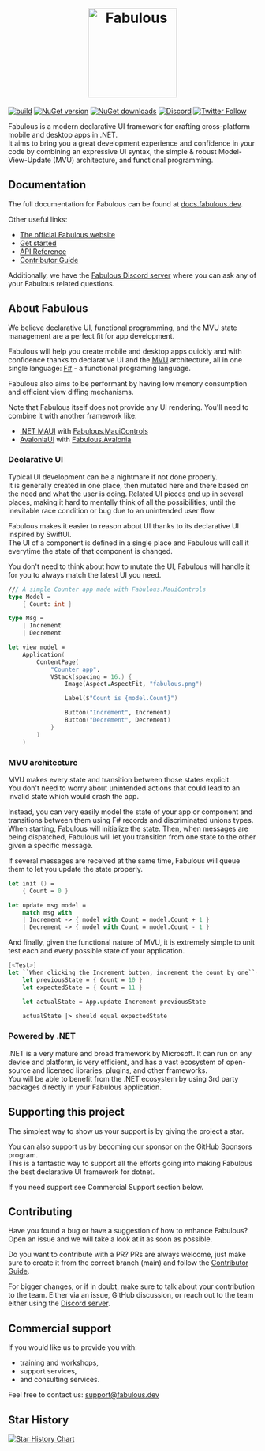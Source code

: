 <a href="https://fabulous.dev/">
  <h1 align="center">
    <picture>
      <source media="(prefers-color-scheme: dark)" srcset="logo/logo-title.png">
      <img alt="Fabulous" src="logo/logo-title.png" height="180px">
    </picture>
  </h1>
</a>

[![build](https://img.shields.io/github/actions/workflow/status/fabulous-dev/Fabulous/build.yml?branch=v2.1)](https://github.com/fabulous-dev/Fabulous/actions/workflows/build.yml) [![NuGet version](https://img.shields.io/nuget/v/Fabulous)](https://www.nuget.org/packages/Fabulous) [![NuGet downloads](https://img.shields.io/nuget/dt/Fabulous)](https://www.nuget.org/packages/Fabulous) [![Discord](https://img.shields.io/discord/716980335593914419?label=discord&logo=discord)](https://discord.gg/bpTJMbSSYK) [![Twitter Follow](https://img.shields.io/twitter/follow/FabulousAppDev?style=social)](https://twitter.com/FabulousAppDev)

Fabulous is a modern declarative UI framework for crafting cross-platform mobile and desktop apps in .NET.  
It aims to bring you a great development experience and confidence in your code by combining an expressive UI syntax, the simple & robust Model-View-Update (MVU) architecture, and functional programming.

## Documentation

The full documentation for Fabulous can be found at [docs.fabulous.dev](https://docs.fabulous.dev).

Other useful links:
- [The official Fabulous website](https://fabulous.dev)
- [Get started](https://docs.fabulous.dev/get-started)
- [API Reference](https://api.fabulous.dev)
- [Contributor Guide](CONTRIBUTING.md)

Additionally, we have the [Fabulous Discord server](https://discord.gg/bpTJMbSSYK) where you can ask any of your Fabulous related questions.

## About Fabulous

We believe declarative UI, functional programming, and the MVU state management are a perfect fit for app development.

Fabulous will help you create mobile and desktop apps quickly and with confidence thanks to declarative UI and the [MVU](https://zaid-ajaj.github.io/the-elmish-book/#/chapters/elm/) architecture, all in one single language: [F#](https://fsharp.org) - a functional programing language.

Fabulous also aims to be performant by having low memory consumption and efficient view diffing mechanisms.

Note that Fabulous itself does not provide any UI rendering. You'll need to combine it with another framework like:
- [.NET MAUI](https://dotnet.microsoft.com/en-us/apps/maui) with [Fabulous.MauiControls](https://github.com/fabulous-dev/Fabulous.MauiControls)
- [AvaloniaUI](https://avaloniaui.net) with [Fabulous.Avalonia](https://github.com/fabulous-dev/Fabulous.Avalonia)

### Declarative UI

Typical UI development can be a nightmare if not done properly.  
It is generally created in one place, then mutated here and there based on the need and what the user is doing. Related UI pieces end up in several places, making it hard to mentally think of all the possibilities; until the inevitable race condition or bug due to an unintended user flow.

Fabulous makes it easier to reason about UI thanks to its declarative UI inspired by SwiftUI.  
The UI of a component is defined in a single place and Fabulous will call it everytime the state of that component is changed.  

You don't need to think about how to mutate the UI, Fabulous will handle it for you to always match the latest UI you need.

```fs
/// A simple Counter app made with Fabulous.MauiControls
type Model =
    { Count: int }

type Msg =
    | Increment
    | Decrement

let view model =
    Application(
        ContentPage(
            "Counter app",
            VStack(spacing = 16.) {
                Image(Aspect.AspectFit, "fabulous.png")

                Label($"Count is {model.Count}")

                Button("Increment", Increment)
                Button("Decrement", Decrement)
            }
        )
    )
```

### MVU architecture

MVU makes every state and transition between those states explicit.  
You don't need to worry about unintended actions that could lead to an invalid state which would crash the app.

Instead, you can very easily model the state of your app or component and transitions between them using F# records and discriminated unions types.  
When starting, Fabulous will initialize the state. Then, when messages are being dispatched, Fabulous will let you transition from one state to the other given a specific message.

If several messages are received at the same time, Fabulous will queue them to let you update the state properly.

```fs
let init () =
    { Count = 0 }

let update msg model =
    match msg with
    | Increment -> { model with Count = model.Count + 1 }
    | Decrement -> { model with Count = model.Count - 1 }
```

And finally, given the functional nature of MVU, it is extremely simple to unit test each and every possible state of your application.

```fs
[<Test>]
let ``When clicking the Increment button, increment the count by one``() =
    let previousState = { Count = 10 }
    let expectedState = { Count = 11 }

    let actualState = App.update Increment previousState

    actualState |> should equal expectedState
```

### Powered by .NET

.NET is a very mature and broad framework by Microsoft. It can run on any device and platform, is very efficient, and has a vast ecosystem of open-source and licensed libraries, plugins, and other frameworks.  
You will be able to benefit from the .NET ecosystem by using 3rd party packages directly in your Fabulous application.

## Supporting this project

The simplest way to show us your support is by giving the project a star.

You can also support us by becoming our sponsor on the GitHub Sponsors program.  
This is a fantastic way to support all the efforts going into making Fabulous the best declarative UI framework for dotnet.

If you need support see Commercial Support section below.

## Contributing

Have you found a bug or have a suggestion of how to enhance Fabulous? Open an issue and we will take a look at it as soon as possible.

Do you want to contribute with a PR? PRs are always welcome, just make sure to create it from the correct branch (main) and follow the [Contributor Guide](CONTRIBUTING.md).

For bigger changes, or if in doubt, make sure to talk about your contribution to the team. Either via an issue, GitHub discussion, or reach out to the team either using the [Discord server](https://discord.gg/bpTJMbSSYK).

## Commercial support

If you would like us to provide you with:

- training and workshops,
- support services,
- and consulting services.

Feel free to contact us: [support@fabulous.dev](mailto:support@fabulous.dev)

## Star History

[![Star History Chart](https://api.star-history.com/svg?repos=fabulous-dev/Fabulous,fabulous-dev/Fabulous.Avalonia,fabulous-dev/Fabulous.MauiControls&type=Date)](https://star-history.com/#fabulous-dev/Fabulous&fabulous-dev/Fabulous.Avalonia&fabulous-dev/Fabulous.MauiControls&Date)
